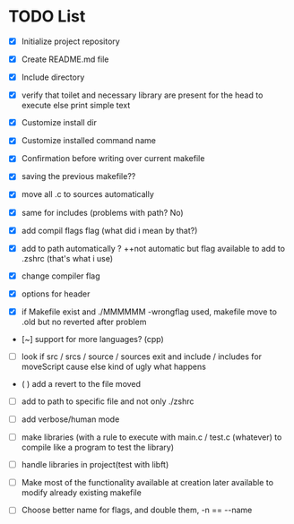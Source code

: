 # TODO List

- [x] Initialize project repository
- [x] Create README.md file
- [x] Include directory
- [x] verify that toilet and necessary library are present for the head to execute else print simple text
- [X] Customize install dir
- [x] Customize installed command name
- [x] Confirmation before writing over current makefile
- [x] saving the previous makefile??
- [x] move all .c to sources automatically
- [x] same for includes (problems with path? No)
- [x] add compil flags flag (what did i mean by that?)
- [x] add to path automatically ? ++not automatic but flag available to add to .zshrc (that's what i use)
- [x] change compiler flag
- [x] options for header
- [x] if Makefile exist and ./MMMMMM -wrongflag used, makefile move to .old but no reverted after problem


- [~] support for more languages? (cpp)



- [ ] look if src / srcs / source / sources exit and include / includes for moveScript cause else kind of ugly what happens
- ( ) add a revert to the file moved

- [ ] add to path to specific file and not only ./zshrc
- [ ] add verbose/human mode
- [ ] make libraries (with a rule to execute with main.c / test.c (whatever) to compile like a program to test the library)
- [ ] handle libraries in project(test with libft)
- [ ] Make most of the functionality available at creation later available to modify already existing makefile
- [ ] Choose better name for flags, and double them, -n == --name 


